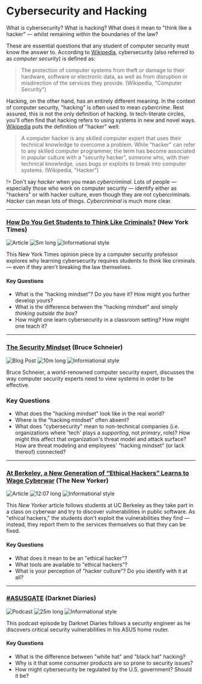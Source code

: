 # Cybersecurity and Hacking

What is cybersecurity? What is hacking? What does it mean to "think like a hacker" — whilst remaining within the boundaries of the law?

These are essential questions that any student of computer security must know the answer to. According to [Wikipedia](https://en.wikipedia.org/wiki/Computer_security), cybersecurity (also referred to as _computer security_) is defined as:

> The protection of computer systems from theft or damage to their hardware, software or electronic data, as well as from disruption or misdirection of the services they provide. (Wikipedia, "Computer Security")

Hacking, on the other hand, has an entirely different meaning. In the context of computer security, "hacking" is often used to mean _cybercrime_. Rest assured, this is not the only definition of hacking. In tech-literate circles, you'll often find that hacking refers to using systems in new and novel ways. [Wikipedia](https://en.wikipedia.org/wiki/Hacker) puts the definition of "hacker" well:

> A computer hacker is any skilled computer expert that uses their technical knowledge to overcome a problem. While "hacker" can refer to any skilled computer programmer, the term has become associated in popular culture with a "security hacker", someone who, with their technical knowledge, uses bugs or exploits to break into computer systems. (Wikipedia, "Hacker")

!> Don't say _hacker_ when you mean _cybercriminal_. Lots of people — especially those who work on computer security — identify either as "hackers" or with hacker culture, even though they are not cybercriminals. _Hacker_ can mean lots of things. _Cybercriminal_ is much more clear.

---

### [How Do You Get Students to Think Like Criminals?](https://www.nytimes.com/2018/11/14/opinion/cybersecurity-education-skills.html) (New York Times)

![Article](https://img.shields.io/badge/Type-Article-success.svg)
![5m long](https://img.shields.io/badge/Duration-5m-yellow.svg)
![Informational style](https://img.shields.io/badge/Style-Informational-informational.svg)

This New York Times opinion piece by a computer security professor explores why learning cybersecurity requires students to think like criminals — even if they aren't breaking the law themselves.

#### Key Questions

* What is the "hacking mindset"? Do you have it? How might you further develop yours?
* What is the difference between the "hacking mindset" and simply _thinking outside the box_?
* How might one learn cybersecurity in a classroom setting? How might one teach it?

---

### [The Security Mindset](https://www.schneier.com/blog/archives/2008/03/the_security_mi_1.html) (Bruce Schneier)

![Blog Post](https://img.shields.io/badge/Type-Blog-success.svg)
![10m long](https://img.shields.io/badge/Duration-5m-yellow.svg)
![Informational style](https://img.shields.io/badge/Style-Informational-informational.svg)

Bruce Schneier, a world-renowned computer security expert, discusses the way computer security experts need to view systems in order to be effective.

### Key Questions

* What does the "hacking mindset" look like in the real world?
* Where is the "hacking mindset" often absent?
* What does "cybersecurity" mean to non-technical companies (i.e. organizations where 'tech' plays a _supporting_, not _primary_, role)? How might this affect that organization's threat model and attack surface? How are threat modeling and employees' "hacking mindset" (or lack thereof) connected?

---

### [At Berkeley, a New Generation of “Ethical Hackers” Learns to Wage Cyberwar](https://www.newyorker.com/tech/annals-of-technology/at-berkeley-a-new-generation-of-ethical-hackers-learns-to-wage-cyberwar) (The New Yorker)

![Article](https://img.shields.io/badge/Type-Article-success.svg)
![12:07 long](https://img.shields.io/badge/Duration-5m-yellow.svg)
![Informational style](https://img.shields.io/badge/Style-Informational-informational.svg)

This _New Yorker_ article follows students at UC Berkeley as they take part in a class on cyberwar and try to discover vulnerabilities in public software. As "ethical hackers," the students don't exploit the vulnerabilities they find — instead, they report them to the services themselves so that they can be fixed.

#### Key Questions

* What does it mean to be an "ethical hacker"?
* What tools are available to "ethical hackers"?
* What is your perception of "hacker culture"? Do you identify with it at all?

---

### [#ASUSGATE](https://darknetdiaries.com/episode/5/) (Darknet Diaries)

![Podcast](https://img.shields.io/badge/Type-Podcast-success.svg)
![25m long](https://img.shields.io/badge/Duration-25m-yellow.svg)
![Informational style](https://img.shields.io/badge/Style-Informational-informational.svg)

This podcast episode by Darknet Diaries follows a security engineer as he discovers critical security vulnerabilities in his ASUS home router.

#### Key Questions

* What is the difference between "white hat" and "black hat" hacking?
* Why is it that some consumer products are so prone to security issues?
* How might cybersecurity be regulated by the U.S. government? Should it be?

